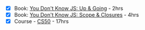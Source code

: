 * [x] Book: [You Don't Know JS: Up & Going](https://github.com/getify/You-Dont-Know-JS/blob/master/up%20&%20going/README.md#you-dont-know-js-up--going) - 2hrs
* [x] Book: [You Don't Know JS: Scope & Closures](https://github.com/getify/You-Dont-Know-JS/blob/master/scope%20&%20closures/README.md#you-dont-know-js-scope--closures) - 4hrs
* [x] Course - [CS50](https://www.edx.org/course/introduction-computer-science-harvardx-cs50x) - 17hrs
